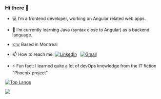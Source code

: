 ### Hi there 👋



- 💻 I’m a frontend developer, working on Angular related web apps.
- 🌱 I’m currently learning Java (syntax close to Angular) as a backend language.
- 🇨🇦 Based in Montreal


- 📫 How to reach me:
<a href="https://www.linkedin.com/in/jing-gu-b369a85b/"><img alt="LinkedIn" src="https://img.shields.io/badge/linkedin%20-%230077B5.svg?&style=flat&logo=linkedin&logoColor=white"/></a> &nbsp;
<a href="mailto:jinggu.dev@gmail.com"><img alt="Gmail" src="https://img.shields.io/badge/Gmail-D14836?style=flat&logo=gmail&logoColor=white" /></a> &nbsp;
- ⚡ Fun fact: I learned quite a lot of devOps knowledge from the IT fiction "Phoenix project"

[![Top Langs](https://github-readme-stats.vercel.app/api/top-langs/?username=jing-gu&show_icons=true&layout=compact&hide_border=true)](https://github.com/jing-gu)

<a href="http://www.github.com/jing-gu">
  <img src="https://github-readme-streak-stats.herokuapp.com/?user=jing-gu&stroke=ffffff&background=1c1917&ring=0891b2&fire=0891b2&currStreakNum=ffffff&currStreakLabel=0891b2&sideNums=ffffff&sideLabels=ffffff&dates=ffffff&hide_border=true" />
</a>
